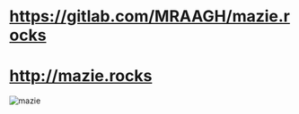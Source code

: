 # https://gitlab.com/MRAAGH/mazie.rocks

# http://mazie.rocks

![mazie](http://mazie.rocks/img/stick_mazie.png)
